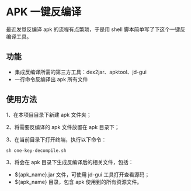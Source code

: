 # APK 一键反编译

最近发觉反编译 apk 的流程有点繁琐，于是用 shell 脚本简单写了下这个一键反编译工具。

## 功能
* 集成反编译所需的第三方工具：dex2jar、apktool、jd-gui
* 一行命令反编译出 apk 所有文件

## 使用方法
1、在本项目目录下新建 apk 文件夹；

2、将需要反编译的 apk 文件放置在 apk 目录下；

3、在当前目录下打开终端，执行以下命令：

```
sh one-key-decompile.sh
```

3、将会在 apk 目录下生成反编译后的相关文件，包括：

* ${apk_name}.jar 文件，可使用 jd-gui 工具打开查看源码；
* ${apk_name} 目录，包含 apk 使用到的所有资源文件。 